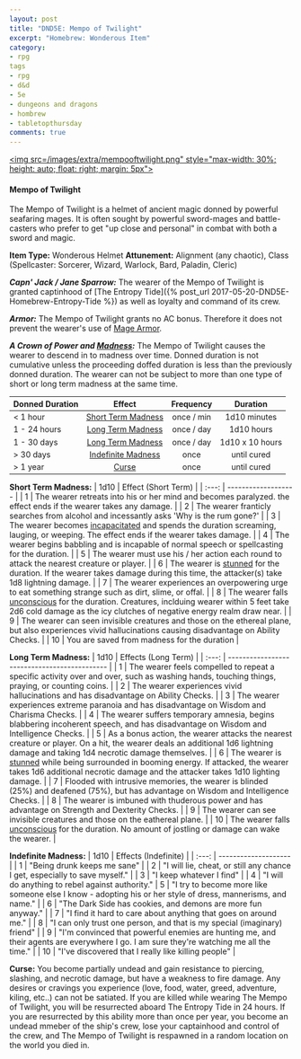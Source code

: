 ```yaml
---
layout: post
title: "DND5E: Mempo of Twilight"
excerpt: "Homebrew: Wonderous Item"
category:
- rpg
tags
- rpg
- d&d
- 5e
- dungeons and dragons
- hombrew
- tabletopthursday
comments: true 
---
```


<a href="http://media.blizzard.com/d3/icons/items/large/unique_helm_006_x1_demonhunter_male.png"><img src=/images/extra/mempooftwilight.png" style="max-width: 30%; height: auto; float: right; margin: 5px"></a>

#### Mempo of Twilight

The Mempo of Twilight is a helmet of ancient magic donned by powerful seafaring mages.  It is often sought by powerful sword-mages and battle-casters who prefer to get "up close and personal" in combat with both a sword and magic.

**Item Type:** Wonderous Helmet
**Attunement:** Alignment (any chaotic), Class (Spellcaster: Sorcerer, Wizard, Warlock, Bard, Paladin, Cleric)

***Capn' Jack / Jane Sparrow:***
The wearer of the Mempo of Twilight is granted captinhood of [The Entropy Tide]({% post_url 2017-05-20-DND5E-Homebrew-Entropy-Tide %}) as well as loyalty and command of its crew.

***Armor:***
The Mempo of Twilight grants no AC bonus.  Therefore it does not prevent the wearer's use of [Mage Armor](https://thebombzen.github.io/grimoire/spells/mage-armor).

***A Crown of Power and [Madness](https://roll20.net/compendium/dnd5e/Madness#content):***
The Mempo of Twilight causes the wearer to descend in to madness over time.  Donned duration is not cumulative unless the proceeding doffed duration is less than the previously donned duration.  The wearer can not be subject to more than one type of short or long term madness at the same time.

| Donned Duration  | Effect                            | Frequency   | Duration     |
| ---------------- | :-------------------------------: | :---------: | :----------: |
| < 1 hour         | [Short Term Madness](#short)      | once / min | 1d10 minutes |
| 1 - 24 hours     | [Long Term Madness](#long)        | once / day   | 1d10 hours |
| 1 - 30 days      | [Long Term Madness](#long)        | once / day   | 1d10 x 10 hours   |
| > 30 days        | [Indefinite Madness](#indefinite) | once      | until cured  |
| > 1 year         | [Curse](#curse)                   | once      | until cured  |

**Short Term Madness<a name="short"></a>:**
| 1d10  | Effect (Short Term) |
| :---: | ------------------- |
| 1     | The wearer retreats into his or her mind and becomes paralyzed.  the effect ends if the wearer takes any damage. |
| 2 | The wearer franticly searches from alcohol and incessantly asks 'Why is the rum gone?' |
| 3 | The wearer becomes [incapacitated](https://roll20.net/compendium/dnd5e/Conditions#h-Incapacitated) and spends the duration screaming, lauging, or weeping.  The effect ends if the wearer takes damage. |
| 4 | The wearer begins babbling and is incapable of normal speech or spellcasting for the duration. |
| 5 | The wearer must use his / her action each round to attack the nearest creature or player. |
| 6 | The wearer is [stunned](https://roll20.net/compendium/dnd5e/Conditions#h-Stunned) for the duration.  If the wearer takes damage during this time, the attacker(s) take 1d8 lightning damage. |
| 7 | The wearer experiences an overpowering urge to eat something strange such as dirt, slime, or offal. |
| 8 | The wearer falls [unconscious](https://roll20.net/compendium/dnd5e/Conditions#h-Unconscious) for the duration.  Creatures, inclduing wearer within 5 feet take 2d6 cold damage as the icy clutches of negative energy realm draw near. |
| 9 | The wearer can seen invisible creatures and those on the ethereal plane, but also experiences vivid hallucinations causing disadvantage on Ability Checks. |
| 10 | You are saved from madness for the duration |

**Long Term Madness<a name="long"><a/>:**
| 1d10  | Effects (Long Term) |
| :---: | -------------------------------------------- |
| 1 | The wearer feels compelled to repeat a specific activity over and over, such as washing hands, touching things, praying, or counting coins. |
| 2 | The wearer experiences vivid hallucinations and has disadvantage on Ability Checks. |
| 3 | The wearer experiences extreme paranoia and has disadvantage on Wisdom and Charisma Checks. |
| 4 | The wearer suffers temporary amnesia, begins blabbering incoherent speech, and has disadvantage on Wisdom and Intelligence Checks. |
| 5 | As a bonus action, the wearer attacks the nearest creature or player.  On a hit, the wearer deals an additional 1d6 lightning damage and taking 1d4 necrotic damage themselves. |
| 6 | The wearer is [stunned](https://roll20.net/compendium/dnd5e/Conditions#toc_14) while being surrounded in booming energy. If attacked, the wearer takes 1d6 additional necrotic damage and the attacker takes 1d10 lighting damage. | 
| 7 | Flooded with intrusive memories, the wearer is blinded (25%) and deafened (75%), but has advantage on Wisdom and Intelligence Checks. |
| 8 | The wearer is imbuned with thuderous power and has advantage on Strength and Dexterity Checks. |
| 9 | The wearer can see invisible creatures and those on the eathereal plane. |
| 10 | The wearer falls [unconscious](https://roll20.net/compendium/dnd5e/Conditions#h-Unconscious) for the duration.  No amount of jostling or damage can wake the wearer. |

**Indefinite Madness<a name="indefinite"></a>:**
| 1d10  | Effects (Indefinite) |
| :---: | -------------------- |
| 1 | "Being drunk keeps me sane" |
| 2 | "I will lie, cheat, or still any chance I get, especially to save myself." |
| 3 | "I keep whatever I find" |
| 4 | "I will do anything to rebel against authority."
| 5 | "I try to become more like someone else I know - adopting his or her style of dress, mannerisms, and name." |
| 6 | "The Dark Side has cookies, and demons are more fun anyway." |
| 7 | "I find it hard to care about anything that goes on around me." |
| 8 | "I can only trust one person, and that is my special (imaginary) friend" |
| 9 | "I'm convinced that powerful enemies are hunting me, and their agents are everywhere I go.  I am sure they're watching me all the time." |
| 10 | "I've discovered that I really like killing people" |

**Curse<a name="curse"></a>:**
You become partially undead and gain resistance to piercing, slashing, and necrotic damage, but have a weakness to fire damage.  Any desires or cravings you experience (love, food, water, greed, adventure, kiling, etc..) can not be satiated.  If you are killed while wearing The Mempo of Twilight, you will be resurrected aboard The Entropy Tide in 24 hours.  If you are resurrected by this ability more than once per year, you become an undead mmeber of the ship's crew, lose your captainhood and control of the crew, and The Mempo of Twilight is respawned in a random location on the world you died in.